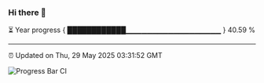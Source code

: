 ### Hi there 👋

⏳ Year progress { ████████████▁▁▁▁▁▁▁▁▁▁▁▁▁▁▁▁▁▁ } 40.59 %

---

⏰ Updated on Thu, 29 May 2025 03:31:52 GMT

![Progress Bar CI](https://github.com/IshwaranRudhara/GIT-ACTION/workflows/Progress%20Bar%20CI/badge.svg)
